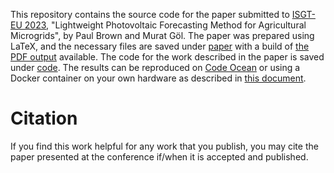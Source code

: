 This repository contains the source code for the paper submitted to [ISGT-EU 2023](https://ieee-isgt-europe.org/), 
"Lightweight Photovoltaic Forecasting Method for Agricultural Microgrids", by Paul Brown and Murat Göl.
The paper was prepared using LaTeX, and the necessary files  are saved under [paper](paper)
with a build of [the PDF output](paper/build/Paul_Brown_Paper.pdf) available.
The code for the work described in the paper is saved under [code](code).
The results can be reproduced on [Code Ocean](https://codeocean.com/) or using a Docker 
container on your own hardware as described in [this document](REPRODUCING.md).

# Citation

If you find this work helpful for any work that you publish, you may cite the paper presented at the conference
if/when it is accepted and published.
